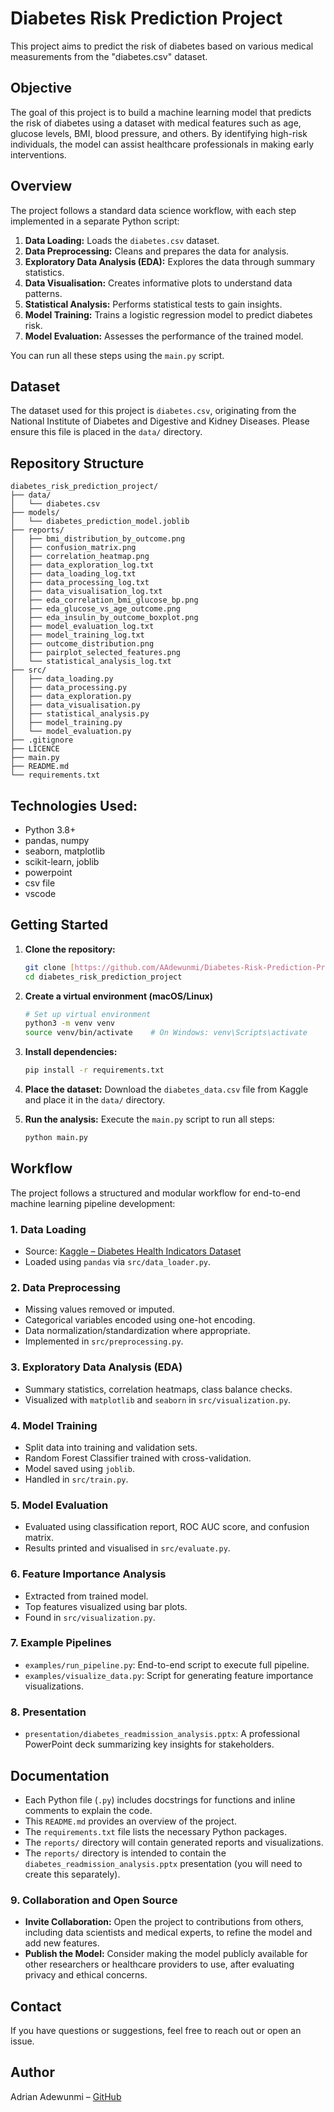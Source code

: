 # Diabetes Risk Prediction Project

This project aims to predict the risk of diabetes based on various medical measurements from the "diabetes.csv" dataset.


## Objective 

The goal of this project is to build a machine learning model that predicts the risk of diabetes using a dataset with medical features such as age, glucose levels, BMI, blood pressure, and others. By identifying high-risk individuals, the model can assist healthcare professionals in making early interventions.


## Overview

The project follows a standard data science workflow, with each step implemented in a separate Python script:

1.  **Data Loading:** Loads the `diabetes.csv` dataset.
2.  **Data Preprocessing:** Cleans and prepares the data for analysis.
3.  **Exploratory Data Analysis (EDA):** Explores the data through summary statistics.
4.  **Data Visualisation:** Creates informative plots to understand data patterns.
5.  **Statistical Analysis:** Performs statistical tests to gain insights.
6.  **Model Training:** Trains a logistic regression model to predict diabetes risk.
7.  **Model Evaluation:** Assesses the performance of the trained model.

You can run all these steps using the `main.py` script.


## Dataset

The dataset used for this project is `diabetes.csv`, originating from the National Institute of Diabetes and Digestive and Kidney Diseases. Please ensure this file is placed in the `data/` directory.


## Repository Structure

```
diabetes_risk_prediction_project/
├── data/
│   └── diabetes.csv
├── models/
│   └── diabetes_prediction_model.joblib
├── reports/
│   ├── bmi_distribution_by_outcome.png
│   ├── confusion_matrix.png
│   ├── correlation_heatmap.png
│   ├── data_exploration_log.txt
│   ├── data_loading_log.txt
│   ├── data_processing_log.txt
│   ├── data_visualisation_log.txt
│   ├── eda_correlation_bmi_glucose_bp.png
│   ├── eda_glucose_vs_age_outcome.png
│   ├── eda_insulin_by_outcome_boxplot.png
│   ├── model_evaluation_log.txt
│   ├── model_training_log.txt
│   ├── outcome_distribution.png
│   ├── pairplot_selected_features.png
│   └── statistical_analysis_log.txt
├── src/
│   ├── data_loading.py
│   ├── data_processing.py
│   ├── data_exploration.py
│   ├── data_visualisation.py
│   ├── statistical_analysis.py
│   ├── model_training.py
│   └── model_evaluation.py
├── .gitignore
├── LICENCE
├── main.py
├── README.md
└── requirements.txt
```


## Technologies Used: 

- Python 3.8+
- pandas, numpy
- seaborn, matplotlib
- scikit-learn, joblib
- powerpoint
- csv file
- vscode


## Getting Started

1.  **Clone the repository:**
    ```bash
    git clone [https://github.com/AAdewunmi/Diabetes-Risk-Prediction-Project.git]
    cd diabetes_risk_prediction_project
    ```
2. **Create a virtual environment (macOS/Linux)**

    ```bash
    # Set up virtual environment
    python3 -m venv venv
    source venv/bin/activate    # On Windows: venv\Scripts\activate
    ```

3.  **Install dependencies:**
    ```bash
    pip install -r requirements.txt
    ```

4.  **Place the dataset:** Download the `diabetes_data.csv` file from Kaggle and place it in the `data/` directory.

5.  **Run the analysis:** Execute the `main.py` script to run all steps:
    ```bash
    python main.py
    ```


## Workflow

The project follows a structured and modular workflow for end-to-end machine learning pipeline development:

### 1. **Data Loading**

* Source: [Kaggle – Diabetes Health Indicators Dataset](https://www.kaggle.com/datasets/aaron7sun/diabetes-health-indicators-dataset)
* Loaded using `pandas` via `src/data_loader.py`.

### 2. **Data Preprocessing**

* Missing values removed or imputed.
* Categorical variables encoded using one-hot encoding.
* Data normalization/standardization where appropriate.
* Implemented in `src/preprocessing.py`.

### 3. **Exploratory Data Analysis (EDA)**

* Summary statistics, correlation heatmaps, class balance checks.
* Visualized with `matplotlib` and `seaborn` in `src/visualization.py`.

### 4. **Model Training**

* Split data into training and validation sets.
* Random Forest Classifier trained with cross-validation.
* Model saved using `joblib`.
* Handled in `src/train.py`.

### 5. **Model Evaluation**

* Evaluated using classification report, ROC AUC score, and confusion matrix.
* Results printed and visualised in `src/evaluate.py`.

### 6. **Feature Importance Analysis**

* Extracted from trained model.
* Top features visualized using bar plots.
* Found in `src/visualization.py`.

### 7. **Example Pipelines**

* `examples/run_pipeline.py`: End-to-end script to execute full pipeline.
* `examples/visualize_data.py`: Script for generating feature importance visualizations.

### 8. **Presentation**

* `presentation/diabetes_readmission_analysis.pptx`: A professional PowerPoint deck summarizing key insights for stakeholders.

## Documentation

-   Each Python file (`.py`) includes docstrings for functions and inline comments to explain the code.
-   This `README.md` provides an overview of the project.
-   The `requirements.txt` file lists the necessary Python packages.
-   The `reports/` directory will contain generated reports and visualizations.
-   The `reports/` directory is intended to contain the `diabetes_readmission_analysis.pptx` presentation (you will need to create this separately).


### 9. **Collaboration and Open Source**

* **Invite Collaboration:** Open the project to contributions from others, including data scientists and medical experts, to refine the model and add new features.
* **Publish the Model:** Consider making the model publicly available for other researchers or healthcare providers to use, after evaluating privacy and ethical concerns.


## Contact
If you have questions or suggestions, feel free to reach out or open an issue.


## Author

Adrian Adewunmi – [GitHub](https://github.com/AAdewunmi)

